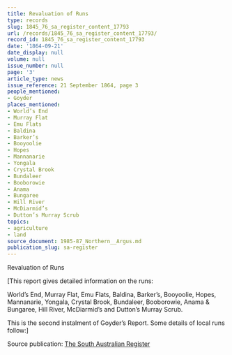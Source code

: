 ```yaml
---
title: Revaluation of Runs
type: records
slug: 1845_76_sa_register_content_17793
url: /records/1845_76_sa_register_content_17793/
record_id: 1845_76_sa_register_content_17793
date: '1864-09-21'
date_display: null
volume: null
issue_number: null
page: '3'
article_type: news
issue_reference: 21 September 1864, page 3
people_mentioned:
- Goyder
places_mentioned:
- World’s End
- Murray Flat
- Emu Flats
- Baldina
- Barker’s
- Booyoolie
- Hopes
- Mannanarie
- Yongala
- Crystal Brook
- Bundaleer
- Booborowie
- Anama
- Bungaree
- Hill River
- McDiarmid’s
- Dutton’s Murray Scrub
topics:
- agriculture
- land
source_document: 1985-87_Northern__Argus.md
publication_slug: sa-register
---
```


Revaluation of Runs

[This report gives detailed information on the runs:

World’s End, Murray Flat, Emu Flats, Baldina, Barker’s, Booyoolie, Hopes, Mannanarie, Yongala, Crystal Brook, Bundaleer, Booborowie, Anama & Bungaree, Hill River, McDiarmid’s and Dutton’s Murray Scrub.

This is the second instalment of Goyder’s Report.  Some details of local runs follow:]

Source publication: [The South Australian Register](/publications/sa-register/)

